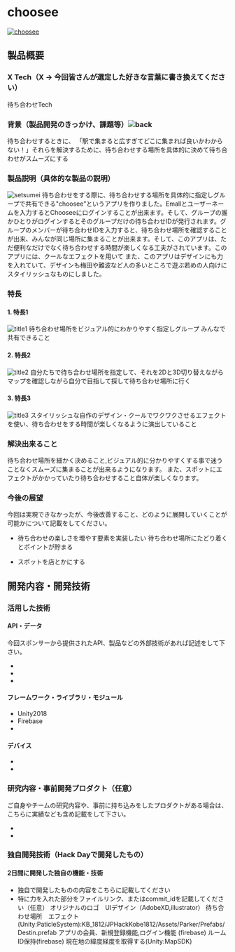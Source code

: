 # choosee

[![choosee](https://user-images.githubusercontent.com/27483723/47263219-07c47300-d538-11e8-8024-edcc8881dbcb.png)](https://www.youtube.com/watch?v=G5rULR53uMk)

## 製品概要
### X Tech（X → 今回皆さんが選定した好きな言葉に書き換えてください）
待ち合わせTech
### 背景（製品開発のきっかけ、課題等）![back](https://user-images.githubusercontent.com/27483723/47263220-085d0980-d538-11e8-8969-f021b987c00e.png)
待ち合わせするときに、
「駅で集まると広すぎてどこに集まれば良いかわからない！」それらを解決するために、待ち合わせする場所を具体的に決めて待ち合わせがスムーズにする

### 製品説明（具体的な製品の説明）
![setsumei](https://user-images.githubusercontent.com/27483723/47263221-085d0980-d538-11e8-8d03-9dba272b46fd.png)
待ち合わせをする際に、待ち合わせする場所を具体的に指定しグループで共有できる"choosee"というアプリを作りました。Emallとユーザーネームを入力するとChooseeにログインすることが出来ます。そして、グループの誰かひとりがログインするとそのグループだけの待ち合わせIDが発行されます。グループのメンバーが待ち合わせIDを入力すると、待ち合わせ場所を確認することが出来、みんなが同じ場所に集まることが出来ます。そして、このアプリは、ただ便利なだけでなく待ち合わせする時間が楽しくなる工夫がされています。このアプリには、クールなエフェクトを用いて
また、このアプリはデザインにも力を入れていて、デザインも梅田や難波など人の多いところで遊ぶ若めの人向けにスタイリッシュなものにしました。

### 特長

#### 1. 特長1
![title1](https://user-images.githubusercontent.com/27483723/47263222-08f5a000-d538-11e8-93f7-007165e9d7fc.png)
待ち合わせ場所をビジュアル的にわかりやすく指定しグループ
みんなで共有できること
#### 2. 特長2
![title2](https://user-images.githubusercontent.com/27483723/47263223-08f5a000-d538-11e8-9bcb-e79455c2b665.png)
自分たちで待ち合わせ場所を指定して、それを2Dと3D切り替えながらマップを確認しながら自分で目指して探して待ち合わせ場所に行く
#### 3. 特長3
![title3](https://user-images.githubusercontent.com/27483723/47263224-08f5a000-d538-11e8-856e-14b1f0b5dc3c.png)
スタイリッシュな自作のデザイン・クールでワクワクさせるエフェクトを使い、待ち合わせをする時間が楽しくなるように演出していること
### 解決出来ること
待ち合わせ場所を細かく決めること,ビジュアル的に分かりやすくする事で迷うことなくスムーズに集まることが出来るようになります。
また、スポットにエフェクトがかかっていたり待ち合わせすること自体が楽しくなります。


### 今後の展望
今回は実現できなかったが、今後改善すること、どのように展開していくことが可能かについて記載をしてください。
* 待ち合わせの楽しさを増やす要素を実装したい
待ち合わせ場所にたどり着くとポイントが貯まる

* スポットを店とかにする

## 開発内容・開発技術
### 活用した技術
#### API・データ
今回スポンサーから提供されたAPI、製品などの外部技術があれば記述をして下さい。

* 
* 
* 

#### フレームワーク・ライブラリ・モジュール
* Unity2018
* Firebase
* 
#### デバイス
* 
* 

### 研究内容・事前開発プロダクト（任意）
ご自身やチームの研究内容や、事前に持ち込みをしたプロダクトがある場合は、こちらに実績なども含め記載をして下さい。

* 
* 


### 独自開発技術（Hack Dayで開発したもの）
#### 2日間に開発した独自の機能・技術
* 独自で開発したものの内容をこちらに記載してください
* 特に力を入れた部分をファイルリンク、またはcommit_idを記載してください（任意）
オリジナルのロゴ　UIデザイン（AdobeXD,illustrator）
待ち合わせ場所　エフェクト(Unity:PaticleSystem):KB_1812/JPHackKobe1812/Assets/Parker/Prefabs/Destin.prefab
アプリの会員、新規登録機能,ログイン機能 (firebase)
ルームID保持(firebase)
現在地の緯度経度を取得する(Unity:MapSDK)

